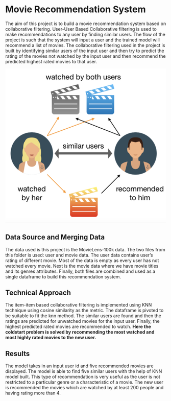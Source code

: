 # Movie Recommendation System

The aim of this project is to build a movie recommendation system based on collaborative filtering. User-User Based Collaborative filtering is used to make recommendations to any user by finding similar users. The flow of the project is such that the system will input a user and the trained model will recommend a list of movies. The collaborative filtering used in the project is built by identifying similar users of the input user and then try to predict the rating of the movies not watched by the input user and then recommend the predicted highest rated movies to that user.

![Image](sample_image.png)

## Data Source and Merging Data
The data used is this project is the MovieLens-100k data. The two files from this folder is used: user and movie data. The user data contains user’s rating of different movie. Most of the data is empty as every user has not watched every movie. Next is the movie data where we have movie titles and its genres attributes. Finally, both files are combined and used as a single dataframe to build this recommendation system.

## Technical Approach
The item-item based collaborative filtering is implemented using KNN technique using cosine similarity as the metric. The dataframe is pivoted to be suitable to fit the knn method. The similar users are found and then the ratings are predicted for unwatched movies for the input user. Finally, the highest predicted rated movies are recommended to watch. <b>Here the coldstart problem is solved by recommending the most watched and most highly rated movies to the new user.</b>

## Results
The model takes in an input user id and five recommended movies are displayed. The model is able to find five similar users with the help of KNN model built. This type of recommendation is very useful as the user is not restricted to a particular genre or a characteristic of a movie. The new user is recommended the movies which are watched by at least 200 people and having rating more than 4.



